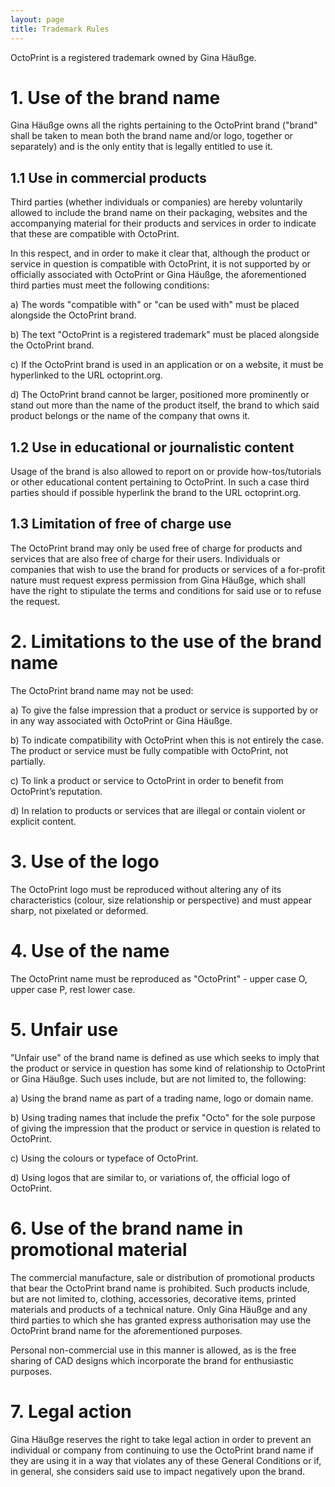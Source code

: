 ```yaml
---
layout: page
title: Trademark Rules
---
```


OctoPrint is a registered trademark owned by Gina Häußge.

# 1. Use of the brand name

Gina Häußge owns all the rights pertaining to the OctoPrint brand ("brand" shall be
taken to mean both the brand name and/or logo, together or separately) and is the only 
entity that is legally entitled to use it.

## 1.1 Use in commercial products

Third parties (whether individuals or companies) are hereby voluntarily
allowed to include the brand name on their packaging, websites and the
accompanying material for their products and services in order to indicate that these are 
compatible with OctoPrint.

In this respect, and in order to make it clear that, although the product or service in 
question is compatible with OctoPrint, it is not supported by or officially associated with 
OctoPrint or Gina Häußge, the aforementioned third parties must meet the following
conditions:

a) The words "compatible with" or "can be used with" must be placed
alongside the OctoPrint brand.

b) The text "OctoPrint is a registered trademark" must be
placed alongside the OctoPrint brand.

c) If the OctoPrint brand is used in an application or on a website, it must be hyperlinked to the
URL octoprint.org.

d) The OctoPrint brand cannot be larger, positioned more prominently or stand
out more than the name of the product itself, the brand to which said product 
belongs or the name of the company that owns it.

## 1.2 Use in educational or journalistic content

Usage of the brand is also allowed to report on or provide how-tos/tutorials
or other educational content pertaining to OctoPrint. In such a case third parties
should if possible hyperlink the brand to the URL octoprint.org.

## 1.3 Limitation of free of charge use

The OctoPrint brand may only be used free of charge for products and services that are
also free of charge for their users. Individuals or companies that wish to use the brand for 
products or services of a for-profit nature must request express permission from Gina
Häußge, which shall have the right to stipulate the terms and conditions for said use or to
refuse the request.

# 2. Limitations to the use of the brand name

The OctoPrint brand name may not be used:

a) To give the false impression that a product or service is supported by or in any 
way associated with OctoPrint or Gina Häußge.

b) To indicate compatibility with OctoPrint when this is not entirely the case. The 
product or service must be fully compatible with OctoPrint, not partially.

c) To link a product or service to OctoPrint in order to benefit from OctoPrint’s 
reputation.  

d) In relation to products or services that are illegal or contain violent or explicit 
content. 

# 3. Use of the logo

The OctoPrint logo must be reproduced without altering any of its characteristics 
(colour, size relationship or perspective) and must appear sharp, not pixelated or 
deformed. 

# 4. Use of the name

The OctoPrint name must be reproduced as "OctoPrint" - upper case O, upper
case P, rest lower case.

# 5. Unfair use

"Unfair use" of the brand name is defined as use which seeks to imply that the product or 
service in question has some kind of relationship to OctoPrint or Gina Häußge. Such
uses include, but are not limited to, the following: 

a) Using the brand name as part of a trading name, logo or domain name.

b) Using trading names that include the prefix "Octo" for the sole purpose of 
giving the impression that the product or service in question is related to 
OctoPrint.

c) Using the colours or typeface of OctoPrint.

d) Using logos that are similar to, or variations of, the official logo of OctoPrint. 

# 6. Use of the brand name in promotional material

The commercial manufacture, sale or distribution of promotional products that bear the OctoPrint
brand name is prohibited. Such products include, but are not limited to, clothing,
accessories, decorative items, printed materials and products of a technical nature. Only 
Gina Häußge and any third parties to which she has granted express authorisation may
use the OctoPrint brand name for the aforementioned purposes.

Personal non-commercial use in this manner is allowed, as is the free sharing
of CAD designs which incorporate the brand for enthusiastic purposes.

# 7. Legal action

Gina Häußge reserves the right to take legal action in order to prevent an individual or
company from continuing to use the OctoPrint brand name if they are using it in a way 
that violates any of these General Conditions or if, in general, she considers said use to
impact negatively upon the brand.
